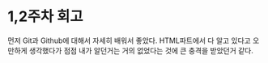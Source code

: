 # 1,2주차 회고

먼저 Git과 Github에 대해서 자세히 배워서 좋았다. HTML파트에서 다 알고 있다고 오만하게 생각했다가 점점 내가 알던거는 거의 없었다는 것에 큰 충격을 받았던거 같다.
